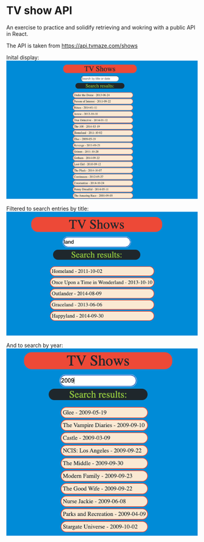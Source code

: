 # TV show API
An exercise to practice and solidify retrieving and wokring with a public API in React.

The API is taken from <a href="https://api.tvmaze.com/shows">https://api.tvmaze.com/shows</a>

Inital display:
<img src='/public/pre.png'>

Filtered to search entries by title:
<img src='public/title.png'>

And to search by year: 
<img src='public/year.png'>